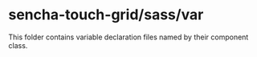# sencha-touch-grid/sass/var

This folder contains variable declaration files named by their component class.
